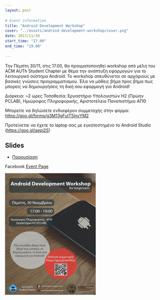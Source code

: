 ```yaml
---
layout: post

# Event information
title: "Android Development Workshop"
cover: "../assets/android-development-workshop/cover.png"
date: 2017/11/30
start_time: "17.00"
end_time: "19.00"

---
```


Την Πέμπτη 30/11, στις 17.00, θα πραγματοποιηθεί workshop από μέλη του ACM AUTh Student Chapter με θέμα την ανάπτυξη εφαρμογών για το λειτουργικό σύστημα Android. Το workshop απευθύνεται σε αρχάριους με βασικές γνώσεις προγραμματισμού. Έλα να μάθεις βήμα προς βήμα πως μπορείς να δημιουργήσεις τη δική σου εφαρμογή για Android!

Διάρκεια: ~2 ώρες
Τοποθεσία: Εργαστήριο Υπολογιστών H2 (Πρώην PCLAB), Ημιώροφος Πληροφορικής, Αριστοτέλειο Πανεπιστήμιο ΑΠΘ

Μπορείτε να δηλώσετε ενδιαφέρον συμμετοχής στην φόρμα: https://goo.gl/forms/g3M13gFuIT5lnvYM2

Προτείνεται να έχετε το laptop σας με εγκατεστημένο το Android Studio (https://goo.gl/aepj2S)

## Slides

* [Παρουσίαση](../assets/android-development-workshop/android-for-beginners.pptx)

Facebook [Event Page](https://www.facebook.com/events/115038012523801)

<p><a href="../assets/android-development-workshop/poster.png"><img class="center" alt="android-development-workshop-poster" height="400" width="300" src="../assets/android-development-workshop/poster.png"/></a></p>
